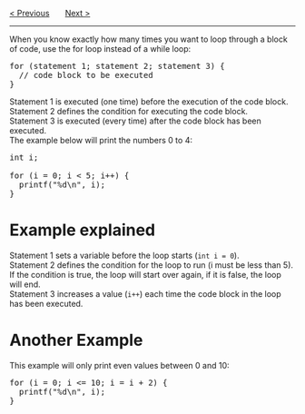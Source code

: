 <a href="/Switch.md">&lt; Previous</a>
&nbsp;&nbsp;&nbsp;&nbsp;&nbsp;
<a href="/Loops/For.md">Next &gt;</a>
<hr>
When you know exactly how many times you want to loop through a block of code, use the for loop instead of a while loop:
<pre>
for (statement 1; statement 2; statement 3) {
  // code block to be executed
}
</pre>
Statement 1 is executed (one time) before the execution of the code block.
<br>
Statement 2 defines the condition for executing the code block.
<br>
Statement 3 is executed (every time) after the code block has been executed.
<br>
The example below will print the numbers 0 to 4:
<pre>
int i;<br>
for (i = 0; i &lt; 5; i++) {
  printf("%d\n", i);
}
</pre>
<h1>Example explained</h1>
Statement 1 sets a variable before the loop starts (<code>int i = 0</code>).
<br>
Statement 2 defines the condition for the loop to run (i must be less than 5). If the condition is true, the loop will start over again, if it is false, the loop will end.
<br>
Statement 3 increases a value (<code>i++</code>) each time the code block in the loop has been executed.
<h1>Another Example</h1>
This example will only print even values between 0 and 10:
<pre>
for (i = 0; i &lt;= 10; i = i + 2) {
  printf("%d\n", i);
}
</pre>
